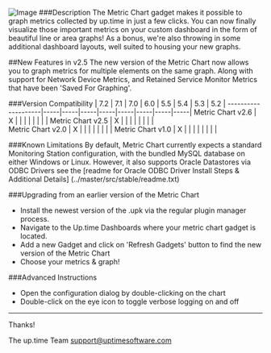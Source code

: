 ![Image](https://raw.github.com/uptimesoftware/uptime-metric-chart/master/img/logos/metric-chart-sm.png)
###Description
The Metric Chart gadget makes it possible to graph metrics collected by up.time in just a few clicks.  You can now finally visualize those important metrics on your custom dashboard in the form of beautiful line or area graphs!  As a bonus, we're also throwing in some additional dashboard layouts, well suited to housing your new graphs.

##New Features in v2.5
The new version of the Metric Chart now allows you to graph metrics for multiple elements on the same graph. Along with support for Network Device Metrics, and Retained Service Monitor Metrics that have been 'Saved For Graphing'.


###Version Compatibility
                        | 7.2 | 7.1 | 7.0 | 6.0 | 5.5 | 5.4 | 5.3 | 5.2 |
    --------------------|-----|-----|-----|-----|-----|-----|-----|-----|
	  Metric Chart v2.6 | X   |     |     |     |     |     |     |     | 
      Metric Chart v2.5 | X   |     |     |     |     |     |     |     |    
      Metric Chart v2.0 | X   |     |     |     |     |     |     |     |
      Metric Chart v1.0 | X   |     |     |     |     |     |     |     |

###Known Limitations
By default, Metric Chart currently expects a standard Monitoring Station configuration, with the bundled MySQL database on either Windows or Linux.  However, it also supports Oracle Datastores via ODBC Drivers see the [readme for Oracle ODBC Driver Install Steps & Additional Details] (../master/src/stable/readme.txt)

###Upgrading from an earlier version of the Metric Chart
* Install the newest version of the .upk via the regular plugin manager process.
* Navigate to the Up.time Dashboards where your metric chart gadget is located. 
* Add a new Gadget and click on 'Refresh Gadgets' button to find the new version of the Metric Chart
* Choose your metrics & graph! 



###Advanced Instructions
* Open the configuration dialog by double-clicking on the chart
* Double-click on the eye icon to toggle verbose logging on and off

---

Thanks!

The up.time Team
support@uptimesoftware.com
